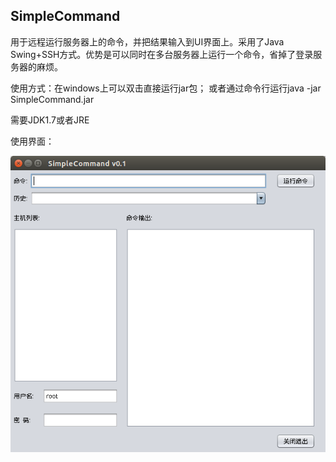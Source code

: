 ## SimpleCommand

用于远程运行服务器上的命令，并把结果输入到UI界面上。采用了Java Swing+SSH方式。优势是可以同时在多台服务器上运行一个命令，省掉了登录服务器的麻烦。

使用方式：在windows上可以双击直接运行jar包； 或者通过命令行运行java -jar SimpleCommand.jar

需要JDK1.7或者JRE

使用界面：

![](screenshot/SimpleCommand.png)


